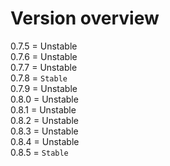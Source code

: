 # Version overview

0.7.5 = Unstable<br>
0.7.6 = Unstable<br>
0.7.7 = Unstable<br>
0.7.8 = `Stable`<br>
0.7.9 = Unstable<br>
0.8.0 = Unstable<br>
0.8.1 = Unstable<br>
0.8.2 = Unstable<br>
0.8.3 = Unstable<br>
0.8.4 = Unstable<br>
0.8.5 = `Stable`<br>
